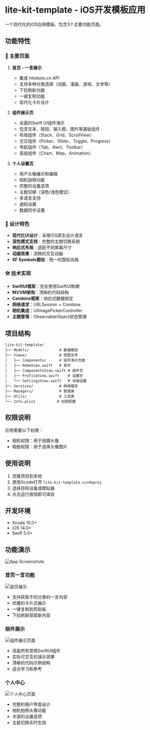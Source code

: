 # lite-kit-template - iOS开发模板应用

一个现代化的iOS应用模板，包含3个主要功能页面。

## 功能特性

### 📱 主要页面

1. **首页 - 一言展示**
   - 集成 hitokoto.cn API
   - 支持多种分类选择（动画、漫画、游戏、文学等）
   - 下拉刷新功能
   - 一键复制功能
   - 现代化卡片设计

2. **组件展示页**
   - 全面的Swift UI组件演示
   - 包含文本、按钮、输入框、图片等基础组件
   - 布局组件（Stack、Grid、ScrollView）
   - 交互组件（Picker、Slider、Toggle、Progress）
   - 导航组件（Tab、Alert、Toolbar）
   - 高级组件（Chart、Map、Animation）

3. **个人设置页**
   - 用户头像展示和编辑
   - 相机拍照功能
   - 完整的设置选项
   - 主题切换（深色/浅色模式）
   - 多语言支持
   - 通知设置
   - 数据同步设置

### 🎨 设计特色

- **现代化UI设计**：采用iOS原生设计语言
- **深色模式支持**：完整的主题切换系统
- **响应式布局**：适配不同屏幕尺寸
- **动画效果**：流畅的交互动画
- **SF Symbols图标**：统一的图标风格

### 🛠 技术实现

- **SwiftUI框架**：完全使用SwiftUI构建
- **MVVM架构**：清晰的代码结构
- **Combine框架**：响应式数据绑定
- **网络请求**：URLSession + Combine
- **相机集成**：UIImagePickerController
- **主题管理**：ObservableObject状态管理

## 项目结构

```
lite-kit-template/
├── Models/              # 数据模型
├── Views/               # 视图文件
│   ├── Components/      # 组件演示页面
│   ├── HomeView.swift   # 首页
│   ├── ComponentsView.swift # 组件页
│   ├── ProfileView.swift    # 设置页
│   └── SettingsView.swift   # 详细设置
├── Services/            # 网络服务
├── Managers/            # 管理类
├── Utils/               # 工具类
└── Info.plist          # 权限配置
```

## 权限说明

应用需要以下权限：
- 相机权限：用于拍摄头像
- 相册权限：用于选择头像图片

## 使用说明

1. 克隆项目到本地
2. 使用Xcode打开 `lite-kit-template.xcodeproj`
3. 选择目标设备或模拟器
4. 点击运行按钮即可体验

## 开发环境

- Xcode 15.0+
- iOS 14.0+
- Swift 5.0+

## 功能演示

![App Screenshots](img/screenshots.png)

### 首页一言功能

![首页展示](img/home.png)
- 支持获取不同分类的一言内容
- 优雅的卡片式展示
- 一键复制到剪贴板
- 下拉刷新获取新内容

### 组件展示

![组件展示页面](img/components.png)
- 涵盖所有常用SwiftUI组件
- 实际可交互的演示效果
- 清晰的代码示例结构
- 适合学习和参考

### 个人中心

![个人中心页面](img/profile.png)
- 完整的用户界面设计
- 相机拍照头像功能
- 丰富的设置选项
- 主题切换实时生效

